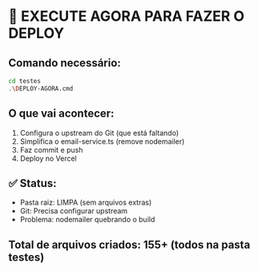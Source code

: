# 🚨 EXECUTE AGORA PARA FAZER O DEPLOY

## Comando necessário:
```bash
cd testes
.\DEPLOY-AGORA.cmd
```

## O que vai acontecer:
1. Configura o upstream do Git (que está faltando)
2. Simplifica o email-service.ts (remove nodemailer)
3. Faz commit e push
4. Deploy no Vercel

## ✅ Status:
- Pasta raiz: LIMPA (sem arquivos extras)
- Git: Precisa configurar upstream
- Problema: nodemailer quebrando o build

## Total de arquivos criados: 155+ (todos na pasta testes)